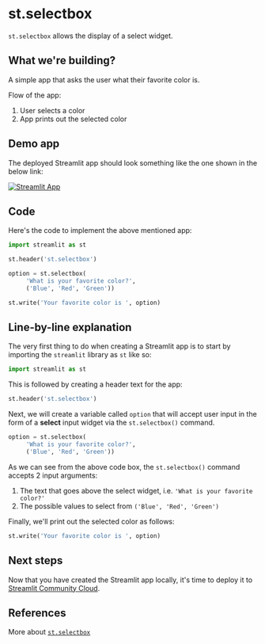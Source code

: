 # st.selectbox

`st.selectbox` allows the display of a select widget.

## What we're building?

A simple app that asks the user what their favorite color is.

Flow of the app:
1. User selects a color
2. App prints out the selected color

## Demo app
The deployed Streamlit app should look something like the one shown in the below link: 

[![Streamlit App](https://static.streamlit.io/badges/streamlit_badge_black_white.svg)](https://share.streamlit.io/dataprofessor/st.selectbox/)

## Code
Here's the code to implement the above mentioned app:
```python
import streamlit as st

st.header('st.selectbox')

option = st.selectbox(
     'What is your favorite color?',
     ('Blue', 'Red', 'Green'))

st.write('Your favorite color is ', option)
```

## Line-by-line explanation
The very first thing to do when creating a Streamlit app is to start by importing the `streamlit` library as `st` like so:
```python
import streamlit as st
```

This is followed by creating a header text for the app:
```python
st.header('st.selectbox')
```

Next, we will create a variable called `option` that will accept user input in the form of a **select** input widget via the `st.selectbox()` command.

```python
option = st.selectbox(
     'What is your favorite color?',
     ('Blue', 'Red', 'Green'))
```
As we can see from the above code box, the `st.selectbox()` command accepts 2 input arguments:
1. The text that goes above the select widget, i.e. `'What is your favorite color?'`
2. The possible values to select from `('Blue', 'Red', 'Green')`

Finally, we'll print out the selected color as follows:
```python
st.write('Your favorite color is ', option)
```

## Next steps
Now that you have created the Streamlit app locally, it's time to deploy it to [Streamlit Community Cloud](https://streamlit.io/cloud).

## References 
More about [`st.selectbox`](https://docs.streamlit.io/library/api-reference/widgets/st.selectbox)

